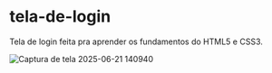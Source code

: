 # tela-de-login
Tela de login feita pra aprender os fundamentos do HTML5 e CSS3.

![Captura de tela 2025-06-21 140940](https://github.com/user-attachments/assets/9ffa6735-6f59-458b-bbee-ab243ff571d9)
